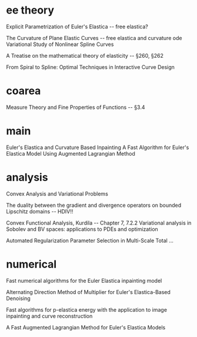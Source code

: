 
# ee theory

Explicit Parametrization of Euler's Elastica -- free elastica?

The Curvature of Plane Elastic Curves -- free elastica and curvature ode
Variational Study of Nonlinear Spline Curves

A Treatise on the mathematical theory of elasticity -- §260, §262

From Spiral to Spline: Optimal Techniques in Interactive Curve Design


# coarea

Measure Theory and Fine Properties of Functions -- §3.4


# main
Euler's Elastica and Curvature Based Inpainting
A Fast Algorithm for Euler's Elastica Model Using Augmented Lagrangian Method


# analysis



Convex Analysis and Variational Problems


The duality between the gradient and divergence operators on bounded Lipschitz domains -- HDIV!!

Convex Functional Analysis, Kurdila -- Chapter 7, 7.2.2
Variational analysis in Sobolev and BV spaces: applications to PDEs and optimization


Automated Regularization Parameter Selection in Multi-Scale Total …

# numerical
Fast numerical algorithms for the Euler Elastica inpainting model

Alternating Direction Method of Multiplier for Euler's Elastica-Based
Denoising

Fast algorithms for p-elastica energy with the application to image
inpainting and curve reconstruction

A Fast Augmented Lagrangian Method for Euler's Elastica Models




